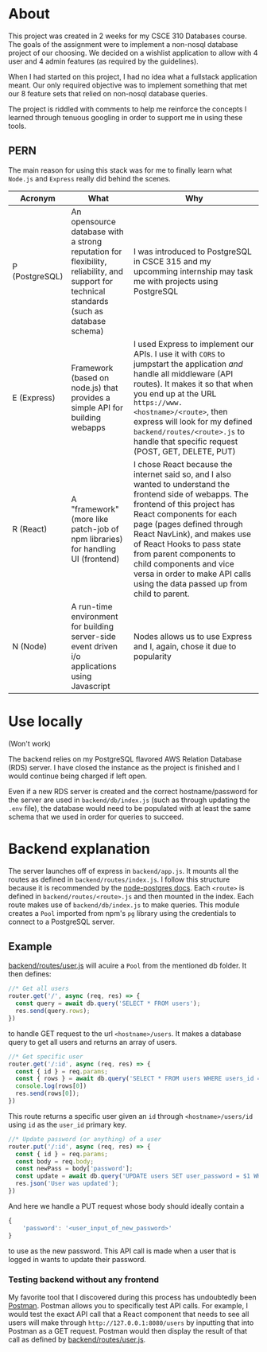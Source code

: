 # About

This project was created in 2 weeks for my CSCE 310 Databases course. 
The goals of the assignment were to implement a non-nosql database project of our choosing. We decided on a wishlist application to allow with 4 user and 4 admin features (as required by the guidelines).

When I had started on this project, I had no idea what a fullstack application meant. Our only required objective was to implement something that met our 8 feature sets that relied on non-nosql database queries. 

The project is riddled with comments to help me reinforce the concepts I learned through tenuous googling in order to support me in using these tools.

## PERN

The main reason for using this stack was for me to finally learn what `Node.js` and `Express` really did behind the scenes. 

| Acronym | What | Why |
|---------|------|-----|
|P (PostgreSQL) | An opensource database with a strong reputation for flexibility, reliability, and support for technical standards (such as database schema) | I was introduced to PostgreSQL in CSCE 315 and my upcomming internship may task me with projects using PostgreSQL |
|E (Express) | Framework (based on node.js) that provides a simple API for building webapps | I used Express to implement our APIs. I use it with `CORS` to jumpstart the application *and* handle all middleware (API routes). It makes it so that when you end up at the URL `https://www.<hostname>/<route>`, then express will look for my defined `backend/routes/<route>.js` to handle that specific request (POST, GET, DELETE, PUT) |
|R (React) | A "framework" (more like patch-job of npm libraries) for handling UI (frontend)  | I chose React because the internet said so, and I also wanted to understand the frontend side of webapps. The frontend of this project has React components for each page (pages defined through React NavLink), and makes use of React Hooks to pass state from parent components to child components and vice versa in order to make API calls using the data passed up from child to parent.  |
|N (Node) | A run-time environment for building server-side event driven i/o applications using Javascript | Nodes allows us to use Express and I, again, chose it due to popularity |

# Use locally

(Won't work)

The backend relies on my PostgreSQL flavored AWS Relation Database (RDS) server. I have closed the instance as the project is finished and I would continue being charged if left open. 

Even if a new RDS server is created and the correct hostname/password for the server are used in `backend/db/index.js` (such as through updating the `.env` file), the database would need to be populated with at least the same schema that we used in order for queries to succeed.

# Backend explanation

The server launches off of express in `backend/app.js`. It mounts all the routes as defined in `backend/routes/index.js`. I follow this structure because it is recommended by the [node-postgres docs](https://node-postgres.com/guides/project-structure). Each `<route>` is defined in `backend/routes/<route>.js` and then mounted in the index. Each route makes use of `backend/db/index.js` to make queries. This module creates a `Pool` imported from npm's `pg` library using the credentials to connect to a PostgreSQL server. 

## Example
[backend/routes/user.js](./backend/routes/user.js) will acuire a `Pool` from the mentioned db folder. It then defines:

```js
//* Get all users
router.get('/', async (req, res) => {
  const query = await db.query('SELECT * FROM users');
  res.send(query.rows);
})
```
to handle GET request to the url `<hostname>/users`. It makes a database query to get all users and returns an array of users.

```js
//* Get specific user
router.get('/:id', async (req, res) => {
  const { id } = req.params;
  const { rows } = await db.query('SELECT * FROM users WHERE users_id = $1', [id]);
  console.log(rows[0])
  res.send(rows[0]);
})
```
This route returns a specific user given an `id` through `<hostname>/users/id` using `id` as the `user_id` primary key.

```js
//* Update password (or anything) of a user
router.put('/:id', async (req, res) => {
  const { id } = req.params;
  const body = req.body;
  const newPass = body['password'];
  const update = await db.query('UPDATE users SET user_password = $1 WHERE users_id = $2', [newPass, id]);
  res.json('User was updated');
})
```

And here we handle a PUT request whose body should ideally contain a
```js
{
    'password': '<user_input_of_new_password>'
}
```

to use as the new password. This API call is made when a user that is logged in wants to update their password.

### Testing backend without any frontend

My favorite tool that I discovered during this process has undoubtedly been [Postman](https://www.postman.com/downloads/). Postman allows you to specifically test API calls. For example, I would test the exact API call that a React component that needs to see all users will make through `http://127.0.0.1:8080/users` by inputting that into Postman as a GET request. Postman would then display the result of that call as defined by [backend/routes/user.js](./backend/routes/user.js).


